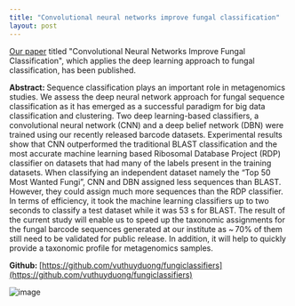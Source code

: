 ```yaml
---
title: "Convolutional neural networks improve fungal classification"
layout: post
---
```


[Our paper](https://www.nature.com/articles/s41598-020-69245-y) titled "Convolutional Neural Networks Improve Fungal Classification", which applies the deep learning approach to fungal classification, has been published.

<b>Abstract: </b>Sequence classification plays an important role in metagenomics studies. 
We assess the deep neural network approach for fungal sequence classification as it has emerged as a successful paradigm for big data classification and clustering. 
Two deep learning-based classifiers, a convolutional neural network (CNN) and a deep belief network (DBN) were trained using our recently released barcode datasets. 
Experimental results show that CNN outperformed the traditional BLAST classification and the most accurate machine learning based Ribosomal Database Project (RDP) 
classifier on datasets that had many of the labels present in the training datasets. When classifying an independent dataset namely the “Top 50 Most Wanted Fungi”, 
CNN and DBN assigned less sequences than BLAST. However, they could assign much more sequences than the RDP classifier. 
In terms of efficiency, it took the machine learning classifiers up to two seconds to classify a test dataset while it was 53 s for BLAST. 
The result of the current study will enable us to speed up the taxonomic assignments for the fungal barcode sequences generated at our institute as ~ 70% of 
them still need to be validated for public release. In addition, it will help to quickly provide a taxonomic profile for metagenomics samples.

<b>Github: </b>[https://github.com/vuthuyduong/fungiclassifiers](https://github.com/vuthuyduong/fungiclassifiers)

![image](https://github.com/user-attachments/assets/01df3c97-92c0-4165-b423-00d8e9b85db5)

